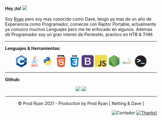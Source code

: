<h4> Hey ¡tu! <img src="https://raw.githubusercontent.com/verma-anushka/verma-anushka/master/gifs/wave.gif" width="30px"></h4>

Soy [Ryan](https://github.com/ProdRyan) pero soy mas conocido como Dave, tengo ya mas de un año de Experiencia como Programador, comenze con Raptor Portable, actualmente ya conozco muchos Lenguajes pero me he enfocado en algunos.
Ademas de Programador soy un gran intento de Pentester, practico en HTB & THM.

 ---
 
**Lenguajes & Herramientas:**

<p align="center">

  <div align="center">
  
  <code><img height="40" src="https://raw.githubusercontent.com/github/explore/80688e429a7d4ef2fca1e82350fe8e3517d3494d/topics/cpp/cpp.png"></code> <code><img height="40" src="https://raw.githubusercontent.com/devicons/devicon/master/icons/java/java-original-wordmark.svg"></code> <code><img height="40" src="https://raw.githubusercontent.com/github/explore/80688e429a7d4ef2fca1e82350fe8e3517d3494d/topics/python/python.png"></code> <code><img height="40" src="https://raw.githubusercontent.com/github/explore/80688e429a7d4ef2fca1e82350fe8e3517d3494d/topics/html/html.png"></code> <code><img height="40" src="https://raw.githubusercontent.com/github/explore/80688e429a7d4ef2fca1e82350fe8e3517d3494d/topics/css/css.png"></code> <code><img height="40" src="https://raw.githubusercontent.com/github/explore/80688e429a7d4ef2fca1e82350fe8e3517d3494d/topics/bootstrap/bootstrap.png"></code> <code><img height="40" src="https://raw.githubusercontent.com/github/explore/80688e429a7d4ef2fca1e82350fe8e3517d3494d/topics/javascript/javascript.png"></code> <code><img height="40" src="https://raw.githubusercontent.com/github/explore/80688e429a7d4ef2fca1e82350fe8e3517d3494d/topics/nodejs/nodejs.png"></code> <code><img height="40" src="https://raw.githubusercontent.com/github/explore/80688e429a7d4ef2fca1e82350fe8e3517d3494d/topics/mysql/mysql.png"></code> <code><img height="40" src="https://raw.githubusercontent.com/github/explore/80688e429a7d4ef2fca1e82350fe8e3517d3494d/topics/terminal/terminal.png"></code>

  </div>
  </p>

 ---
 
**Github:**

<p align="center">
  
  <img src="https://github-readme-stats.vercel.app/api?username=ProdRyan&count_private=true&show_icons=true&theme=dracula&line_height=33">
  <img src="https://github-readme-stats.vercel.app/api/top-langs/?username=ProdRyan&count_private=true&hide=html,scss,,ejs&theme=dracula&line_height=10">

</p>

 ---
   
  <p align="center">
    © Prod Ryan 2021 - Production by Prod Ryan [ Netting & Dave ]
  </p>
</p>

<div align="right">
  
![Contador](https://views.whatilearened.today/views/github/ProdRyan/verma-anushka.svg) [![Thanks!](https://img.shields.io/badge/Thanks%20for%20visiting-!-1EAEDB.svg)](https://github.com/ProdRyan/)

</div>
